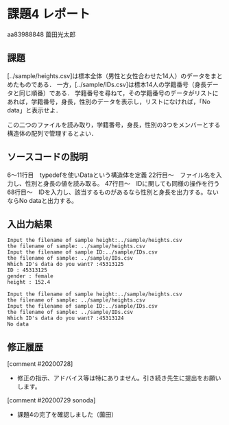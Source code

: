 # 課題4 レポート

aa83988848 薗田光太郎

## 課題

[../sample/heights.csv]は標本全体（男性と女性合わせた14人）のデータをまとめたものである．
一方，[../sample/IDs.csv]は標本14人の学籍番号（身長データと同じ順番）である．
学籍番号を尋ねて，その学籍番号のデータがリストにあれば，学籍番号，身長，性別のデータを表示し，リストになければ，「No data」と表示せよ．

この二つのファイルを読み取り，学籍番号，身長，性別の3つをメンバーとする構造体の配列で管理するとよい．

## ソースコードの説明

6～11行目　typedefを使いDataという構造体を定義
22行目～　ファイル名を入力し、性別と身長の値を読み取る。
47行目～　IDに関しても同様の操作を行う
68行目～　IDを入力し、該当するものがあるなら性別と身長を出力する。ないならNo dataと出力する。



## 入出力結果

```
Input the filename of sample height:../sample/heights.csv
the filename of sample: ../sample/heights.csv
Input the filename of sample ID:../sample/IDs.csv
the filename of sample: ../sample/IDs.csv
Which ID's data do you want? :45313125
ID : 45313125
gender : female
height : 152.4
```

```
Input the filename of sample height:../sample/heights.csv
the filename of sample: ../sample/heights.csv
Input the filename of sample ID:../sample/IDs.csv    
the filename of sample: ../sample/IDs.csv
Which ID's data do you want? :45313124
No data
```

## 修正履歴
[comment #20200728]
- 修正の指示、アドバイス等は特にありません。引き続き先生に提出をお願いします。

[comment #20200729 sonoda]
- 課題4の完了を確認しました（薗田）
